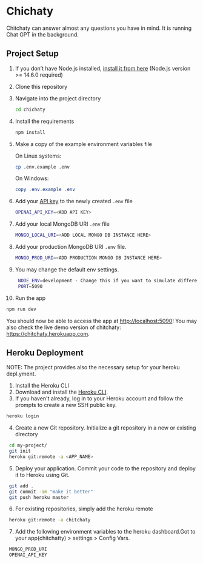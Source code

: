 # Chichaty
Chitchaty can answer almost any questions you have in mind. It is running Chat GPT in the background.

## Project Setup

1. If you don’t have Node.js installed, [install it from here](https://nodejs.org/en/) (Node.js version >= 14.6.0 required)

2. Clone this repository

3. Navigate into the project directory

   ```bash
   cd chichaty
   ```

4. Install the requirements

   ```bash
   npm install
   ```

5. Make a copy of the example environment variables file

   On Linux systems: 
   ```bash
   cp .env.example .env
   ```
   On Windows:
   ```powershell
   copy .env.example .env
   ```
6. Add your [API key](https://platform.openai.com/account/api-keys) to the newly created `.env` file
   ```bash
   OPENAI_API_KEY=<ADD API KEY>
   ```
7. Add your local MongoDB URI `.env` file
   ```bash
   MONGO_LOCAL_URI=<ADD LOCAL MONGO DB INSTANCE HERE>
   ```
8. Add your production MongoDB URI `.env` file. 
   ```bash
   MONGO_PROD_URI=<ADD PRODUCTION MONGO DB INSTANCE HERE>
   ```
9. You may change the default env settings. 
   ```bash
	NODE_ENV=development - Change this if you want to simulate different node environment during the development of your app
	PORT=5090
   ```


10. Run the app

   ```bash
   npm run dev
   ```

You should now be able to access the app at [http://localhost:5090](http://localhost:5090)! 
You may also check the live demo version of chitchaty: https://chitchaty.herokuapp.com.

## Heroku Deployment
NOTE: The project provides also the necessary setup for your heroku depl.yment.

 1. Install the Heroku CLI
 2. Download and install the [Heroku CLI](https://devcenter.heroku.com/articles/heroku-command-line).
 3. If you haven't already, log in to your Heroku account and follow the prompts to create a new SSH public key.
   ```bash
   heroku login
   ```
 4. Create a new Git repository. Initialize a git repository in a new or existing directory
   ```bash
	cd my-project/
	git init
	heroku git:remote -a <APP_NAME>
   ```
 5. Deploy your application. Commit your code to the repository and deploy it to Heroku using Git.
   ```bash
	git add .
	git commit -am "make it better"
	git push heroku master
   ```
 6. For existing repositories, simply add the heroku remote
   ```bash
	heroku git:remote -a chitchaty
   ```
 7. Add the following environment variables to the heroku dashboard.Got to your app(chitchatty) > settings > Config Vars.
   ```bash
	MONGO_PROD_URI
	OPENAI_API_KEY
   ``` 